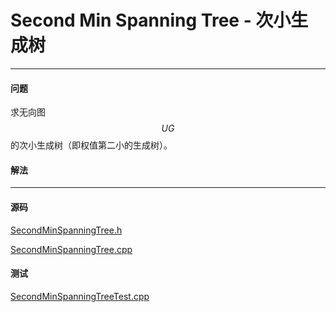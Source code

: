 <script type="text/javascript" src="https://cdnjs.cloudflare.com/ajax/libs/mathjax/2.7.1/MathJax.js?config=TeX-AMS-MML_HTMLorMML"></script>

# Second Min Spanning Tree - 次小生成树

--------

#### 问题

求无向图$$ UG $$的次小生成树（即权值第二小的生成树）。

#### 解法

--------

#### 源码

[SecondMinSpanningTree.h](https://github.com/linrongbin16/Way-to-Algorithm/blob/master/src/GraphTheory/MinimumSpanningTree/SecondMinSpanningTree.h)

[SecondMinSpanningTree.cpp](https://github.com/linrongbin16/Way-to-Algorithm/blob/master/src/GraphTheory/MinimumSpanningTree/SecondMinSpanningTree.cpp)

#### 测试

[SecondMinSpanningTreeTest.cpp](https://github.com/linrongbin16/Way-to-Algorithm/blob/master/src/GraphTheory/MinimumSpanningTree/SecondMinSpanningTreeTest.cpp)

